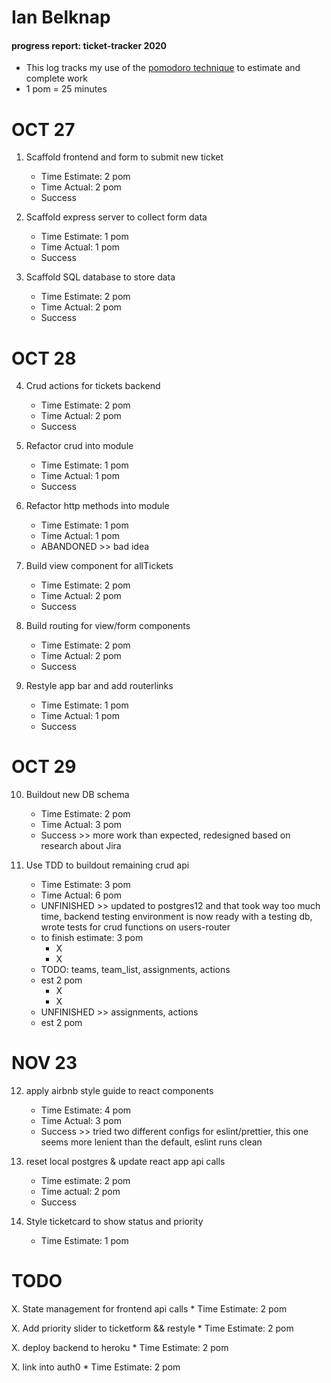 # Ian Belknap
#### progress report: ticket-tracker 2020
* This log tracks my use of the [pomodoro technique](https://francescocirillo.com/pages/pomodoro-technique) to estimate and complete work
* 1 pom = 25 minutes

# OCT 27
1. Scaffold frontend and form to submit new ticket
	* Time Estimate: 2 pom
	* Time Actual: 2 pom
	* Success

2. Scaffold express server to collect form data
	* Time Estimate: 1 pom
	* Time Actual: 1 pom
	* Success

3. Scaffold SQL database to store data
	* Time Estimate: 2 pom
	* Time Actual: 2 pom
	* Success

# OCT 28
4. Crud actions for tickets backend
	* Time Estimate: 2 pom
	* Time Actual: 2 pom
	* Success

5. Refactor crud into module
	* Time Estimate: 1 pom
	* Time Actual: 1 pom
	* Success

6. Refactor http methods into module
	* Time Estimate: 1 pom
	* Time Actual: 1 pom
	* ABANDONED >> bad idea

7. Build view component for allTickets
	* Time Estimate: 2 pom
	* Time Actual: 2 pom
	* Success

8. Build routing for view/form components
	* Time Estimate: 2 pom
	* Time Actual: 2 pom
	* Success

9. Restyle app bar and add routerlinks
	* Time Estimate: 1 pom
	* Time Actual: 1 pom
	* Success

# OCT 29
10. Buildout new DB schema
	* Time Estimate: 2 pom
	* Time Actual: 3 pom
	* Success >> more work than expected, redesigned based on research about Jira

11. Use TDD to buildout remaining crud api
	* Time Estimate: 3 pom
	* Time Actual: 6 pom
	* UNFINISHED >> updated to postgres12 and that took way too much time, backend testing environment is now ready with a testing db, wrote tests for crud functions on users-router
	* to finish estimate: 3 pom
		* X
		* X
	* TODO: teams, team_list, assignments, actions 
	* est 2 pom
		* X
		* X
	* UNFINISHED >> assignments, actions 
	* est 2 pom

# NOV 23
12. apply airbnb style guide to react components
	* Time Estimate: 4 pom
	* Time Actual: 3 pom
	* Success >> tried two different configs for eslint/prettier, this one seems more lenient than the default, eslint runs clean

13. reset local postgres & update react app api calls
	* Time estimate: 2 pom
	* Time actual: 2 pom
	* Success

14.	Style ticketcard to show status and priority
	* Time Estimate: 1 pom
	

# TODO
X. State management for frontend api calls
	* Time Estimate: 2 pom
	
X. Add priority slider to ticketform && restyle
	* Time Estimate: 2 pom

X. deploy backend to heroku
	* Time Estimate: 2 pom

X. link into auth0
	* Time Estimate: 2 pom